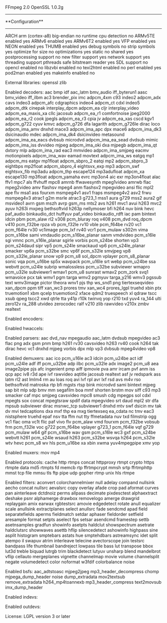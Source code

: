 FFmpeg 2.0
OpenSSL 1.0.2g

<hr>
**Configuration**
<hr>

ARCH                      arm (cortex-a8)
big-endian                no
runtime cpu detection     no
ARMv5TE enabled           yes
ARMv6 enabled             yes
ARMv6T2 enabled           yes
VFP enabled               yes
NEON enabled              yes
THUMB enabled             yes
debug symbols             no
strip symbols             yes
optimize for size         no
optimizations             yes
static                    no
shared                    yes
postprocessing support    no
new filter support        yes
network support           yes
threading support         pthreads
safe bitstream reader     yes
SDL support               no
opencl enabled            no
libzvbi enabled           no
texi2html enabled         no
perl enabled              yes
pod2man enabled           yes
makeinfo enabled          no

External libraries:
openssl			zlib

Enabled decoders:
aac			bmp			idf
aac_latm		bmv_audio		iff_byterun1
aasc			bmv_video		iff_ilbm
ac3			brender_pix		imc
adpcm_4xm		c93			indeo2
adpcm_adx		cavs			indeo3
adpcm_afc		cdgraphics		indeo4
adpcm_ct		cdxl			indeo5
adpcm_dtk		cinepak			interplay_dpcm
adpcm_ea		cljr			interplay_video
adpcm_ea_maxis_xa	cllc			jacosub
adpcm_ea_r1		comfortnoise		jpeg2000
adpcm_ea_r2		cook			jpegls
adpcm_ea_r3		cpia			jv
adpcm_ea_xas		cscd			kgv1
adpcm_g722		cyuv			kmvc
adpcm_g726		dfa			lagarith
adpcm_g726le		dirac			loco
adpcm_ima_amv		dnxhd			mace3
adpcm_ima_apc		dpx			mace6
adpcm_ima_dk3		dsicinaudio		mdec
adpcm_ima_dk4		dsicinvideo		metasound
adpcm_ima_ea_eacs	dvbsub			microdvd
adpcm_ima_ea_sead	dvdsub			mimic
adpcm_ima_iss		dvvideo			mjpeg
adpcm_ima_oki		dxa			mjpegb
adpcm_ima_qt		dxtory			mlp
adpcm_ima_rad		eac3			mmvideo
adpcm_ima_smjpeg	eacmv			motionpixels
adpcm_ima_wav		eamad			movtext
adpcm_ima_ws		eatgq			mp1
adpcm_ms		eatgv			mp1float
adpcm_sbpro_2		eatqi			mp2
adpcm_sbpro_3		eightbps		mp2float
adpcm_sbpro_4		eightsvx_exp		mp3
adpcm_swf		eightsvx_fib		mp3adu
adpcm_thp		escape124		mp3adufloat
adpcm_xa		escape130		mp3float
adpcm_yamaha		evrc			mp3on4
aic			exr			mp3on4float
alac			ffv1			mpc7
als			ffvhuff			mpc8
amrnb			ffwavesynth		mpeg1video
amrwb			flac			mpeg2video
amv			flashsv			mpeg4
anm			flashsv2		mpegvideo
ansi			flic			mpl2
ape			flv			msa1
ass			fourxm			msmpeg4v1
asv1			fraps			msmpeg4v2
asv2			frwu			msmpeg4v3
atrac1			g2m			msrle
atrac3			g723_1			mss1
aura			g729			mss2
aura2			gif			msvideo1
avrn			gsm			mszh
avrp			gsm_ms			mts2
avs			h261			mvc1
avui			h263			mvc2
ayuv			h263i			mxpeg
bethsoftvid		h263p			nellymoser
bfi			h264			nuv
bink			hevc			paf_audio
binkaudio_dct		huffyuv			paf_video
binkaudio_rdft		iac			pam
bintext			idcin			pbm
pcm_alaw		rl2			v308
pcm_bluray		roq			v408
pcm_dvd			roq_dpcm		v410
pcm_f32be		rpza			vb
pcm_f32le		rv10			vble
pcm_f64be		rv20			vc1
pcm_f64le		rv30			vc1image
pcm_lxf			rv40			vcr1
pcm_mulaw		s302m			vima
pcm_s16be		sami			vmdaudio
pcm_s16be_planar	sanm			vmdvideo
pcm_s16le		sgi			vmnc
pcm_s16le_planar	sgirle			vorbis
pcm_s24be		shorten			vp3
pcm_s24daud		sipr			vp5
pcm_s24le		smackaud		vp6
pcm_s24le_planar	smacker			vp6a
pcm_s32be		smc			vp6f
pcm_s32le		smvjpeg			vp8
pcm_s32le_planar	snow			vp9
pcm_s8			sol_dpcm		vplayer
pcm_s8_planar		sonic			vqa
pcm_u16be		sp5x			wavpack
pcm_u16le		srt			webp
pcm_u24be		ssa			webvtt
pcm_u24le		subrip			wmalossless
pcm_u32be		subviewer		wmapro
pcm_u32le		subviewer1		wmav1
pcm_u8			sunrast			wmav2
pcm_zork		svq1			wmavoice
pcx			tak			wmv1
pgm			targa			wmv2
pgmyuv			targa_y216		wmv3
pgssub			text			wmv3image
pictor			theora			wnv1
pjs			thp			ws_snd1
png			tiertexseqvideo		xan_dpcm
ppm			tiff			xan_wc3
prores			tmv			xan_wc4
prores_lgpl		truehd			xbin
ptx			truemotion1		xbm
qcelp			truemotion2		xface
qdm2			truespeech		xl
qdraw			tscc			xsub
qpeg			tscc2			xwd
qtrle			tta			y41p
r10k			twinvq			yop
r210			txd			yuv4
ra_144			ulti			zero12v
ra_288			utvideo			zerocodec
ralf			v210			zlib
rawvideo		v210x			zmbv
realtext

Enabled encoders:

Enabled hwaccels:

Enabled parsers:
aac			dvd_nav			mpegaudio
aac_latm		dvdsub			mpegvideo
ac3			flac			png
adx			gsm			pnm
bmp			h261			rv30
cavsvideo		h263			rv40
cook			h264			tak
dirac			hevc			vc1
dnxhd			mjpeg			vorbis
dpx			mlp			vp3
dvbsub			mpeg4video		vp8

Enabled demuxers:
aac			ico			pcm_u16le
ac3			idcin			pcm_u24be
act			idf			pcm_u24le
adf			iff			pcm_u32be
adp			ilbc			pcm_u32le
adx			image2			pcm_u8
aea			image2pipe		pjs
afc			ingenient		pmp
aiff			ipmovie			pva
amr			ircam			pvf
anm			iss			qcp
apc			iv8			r3d
ape			ivf			rawvideo
aqtitle			jacosub			realtext
asf			jv			redspark
ass			latm			rl2
ast			lmlm4			rm
au			loas			roq
avi			lvf			rpl
avr			lxf			rsd
avs			m4v			rso
bethsoftvid		matroska		rtp
bfi			mgsts			rtsp
bink			microdvd		sami
bintext			mjpeg			sap
bit			mlp			sdp
bmv			mm			segafilm
boa			mmf			shorten
brstm			mov			siff
c93			mp3			smacker
caf			mpc			smjpeg
cavsvideo		mpc8			smush
cdg			mpegps			sol
cdxl			mpegts			sox
concat			mpegtsraw		spdif
data			mpegvideo		srt
daud			mpl2			str
dfa			mpsub			subviewer
dirac			msnwc_tcp		subviewer1
dnxhd			mtv			swf
dsicin			mv			tak
dv			mvi			tedcaptions
dxa			mxf			thp
ea			mxg			tiertexseq
ea_cdata		nc			tmv
eac3			nistsphere		truehd
epaf			nsv			tta
ffm			nut			tty
ffmetadata		nuv			txd
filmstrip		ogg			vc1
flac			oma			vc1t
flic			paf			vivo
flv			pcm_alaw		vmd
fourxm			pcm_f32be		vobsub
frm			pcm_f32le		voc
g722			pcm_f64be		vplayer
g723_1			pcm_f64le		vqf
g729			pcm_mulaw		w64
gif			pcm_s16be		wav
gsm			pcm_s16le		wc3
gxf			pcm_s24be		webvtt
h261			pcm_s24le		wsaud
h263			pcm_s32be		wsvqa
h264			pcm_s32le		wtv
hevc			pcm_s8			wv
hls			pcm_u16be		xa
xbin			xwma			yuv4mpegpipe
xmv			yop

Enabled muxers:
mov			mp4

Enabled protocols:
cache			http			rtmps
concat			httpproxy		rtmpt
crypto			https			rtmpte
data			md5			rtmpts
fd			memcb			rtp
ffrtmpcrypt		mmsh			srtp
ffrtmphttp		mmst			tcp
file			mmsu			tls
ftp			pipe			udp
gopher			rtmp			unix
hls			rtmpe

Enabled filters:
aconvert		colorchannelmixer	null
adelay			compand			nullsink
aecho			concat			nullsrc
aevalsrc		copy			overlay
afade			crop			pad
aformat			curves			pan
ainterleave		dctdnoiz		perms
allpass			decimate		pixdesctest
alphaextract		deshake			psnr
alphamerge		drawbox			removelogo
amerge			drawgrid		replaygain
amix			earwax			rgbtestsrc
amovie			edgedetect		rotate
anull			equalizer		scale
anullsink		extractplanes		select
anullsrc		fade			sendcmd
apad			field			separatefields
aperms			fieldmatch		setdar
aphaser			fieldorder		setfield
aresample		format			setpts
aselect			fps			setsar
asendcmd		framestep		settb
asetnsamples		gradfun			showinfo
asetpts			haldclut		showspectrum
asetrate		haldclutsrc		showwaves
asettb			hflip			silencedetect
ashowinfo		highpass		sine
asplit			histogram		smptebars
astats			hue			smptehdbars
astreamsync		idet			split
atempo			il			swapuv
atrim			interleave		telecine
avectorscope		join			testsrc
bandpass		life			thumbnail
bandreject		lowpass			tile
bass			lut			transpose
bbox			lut3d			treble
biquad			lutrgb			trim
blackdetect		lutyuv			unsharp
blend			mandelbrot		vflip
cellauto		mergeplanes		vignette
channelmap		movie			volume
channelsplit		negate			volumedetect
color			noformat		w3fdif
colorbalance		noise

Enabled bsfs:
aac_adtstoasc		mjpeg2jpeg		mp3_header_decompress
chomp			mjpega_dump_header	noise
dump_extradata		mov2textsub		remove_extradata
h264_mp4toannexb	mp3_header_compress	text2movsub
imx_dump_header

Enabled indevs:

Enabled outdevs:

License: LGPL version 3 or later